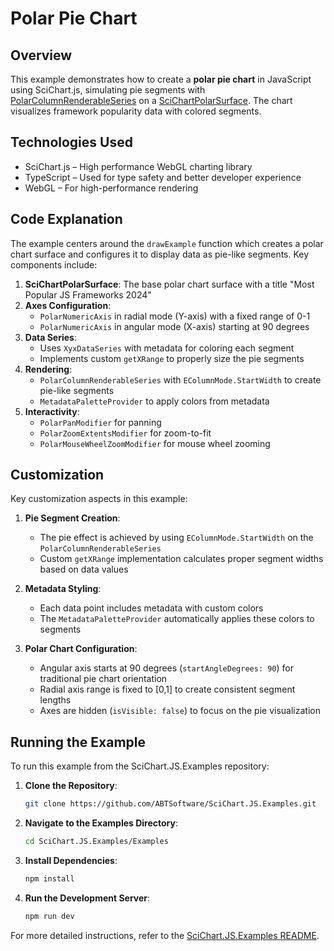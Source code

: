 # Polar Pie Chart

## Overview

This example demonstrates how to create a **polar pie chart** in JavaScript using SciChart.js, simulating pie segments with [PolarColumnRenderableSeries](https://www.scichart.com/documentation/js/v4/typedoc/classes/polarcolumnrenderableseries.html) on a [SciChartPolarSurface](https://www.scichart.com/documentation/js/v4/typedoc/classes/scichartpolarsurface.html). The chart visualizes framework popularity data with colored segments.

## Technologies Used

-   SciChart.js – High performance WebGL charting library
-   TypeScript – Used for type safety and better developer experience
-   WebGL – For high-performance rendering

## Code Explanation

The example centers around the `drawExample` function which creates a polar chart surface and configures it to display data as pie-like segments. Key components include:

1. **SciChartPolarSurface**: The base polar chart surface with a title "Most Popular JS Frameworks 2024"
2. **Axes Configuration**:
    - `PolarNumericAxis` in radial mode (Y-axis) with a fixed range of 0-1
    - `PolarNumericAxis` in angular mode (X-axis) starting at 90 degrees
3. **Data Series**:
    - Uses `XyxDataSeries` with metadata for coloring each segment
    - Implements custom `getXRange` to properly size the pie segments
4. **Rendering**:
    - `PolarColumnRenderableSeries` with `EColumnMode.StartWidth` to create pie-like segments
    - `MetadataPaletteProvider` to apply colors from metadata
5. **Interactivity**:
    - `PolarPanModifier` for panning
    - `PolarZoomExtentsModifier` for zoom-to-fit
    - `PolarMouseWheelZoomModifier` for mouse wheel zooming

## Customization

Key customization aspects in this example:

1. **Pie Segment Creation**:

    - The pie effect is achieved by using `EColumnMode.StartWidth` on the `PolarColumnRenderableSeries`
    - Custom `getXRange` implementation calculates proper segment widths based on data values

2. **Metadata Styling**:

    - Each data point includes metadata with custom colors
    - The `MetadataPaletteProvider` automatically applies these colors to segments

3. **Polar Chart Configuration**:
    - Angular axis starts at 90 degrees (`startAngleDegrees: 90`) for traditional pie chart orientation
    - Radial axis range is fixed to [0,1] to create consistent segment lengths
    - Axes are hidden (`isVisible: false`) to focus on the pie visualization

## Running the Example

To run this example from the SciChart.JS.Examples repository:

1. **Clone the Repository**:

    ```bash
    git clone https://github.com/ABTSoftware/SciChart.JS.Examples.git
    ```

2. **Navigate to the Examples Directory**:

    ```bash
    cd SciChart.JS.Examples/Examples
    ```

3. **Install Dependencies**:

    ```bash
    npm install
    ```

4. **Run the Development Server**:
    ```bash
    npm run dev
    ```

For more detailed instructions, refer to the [SciChart.JS.Examples README](https://github.com/ABTSoftware/SciChart.JS.Examples/blob/master/README.md).
